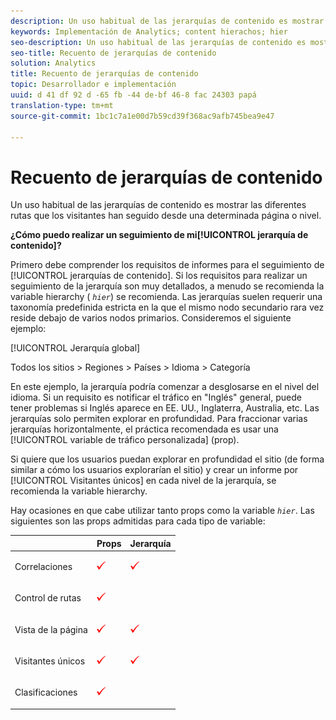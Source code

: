 ```yaml
---
description: Un uso habitual de las jerarquías de contenido es mostrar las diferentes rutas que los visitantes han seguido desde una determinada página o nivel.
keywords: Implementación de Analytics; content hierachos; hier
seo-description: Un uso habitual de las jerarquías de contenido es mostrar las diferentes rutas que los visitantes han seguido desde una determinada página o nivel.
seo-title: Recuento de jerarquías de contenido
solution: Analytics
title: Recuento de jerarquías de contenido
topic: Desarrollador e implementación
uuid: d 41 df 92 d -65 fb -44 de-bf 46-8 fac 24303 papá
translation-type: tm+mt
source-git-commit: 1bc1c7a1e00d7b59cd39f368ac9afb745bea9e47

---
```



# Recuento de jerarquías de contenido

Un uso habitual de las jerarquías de contenido es mostrar las diferentes rutas que los visitantes han seguido desde una determinada página o nivel.

**¿Cómo puedo realizar un seguimiento de mi[!UICONTROL jerarquía de contenido]?** 

Primero debe comprender los requisitos de informes para el seguimiento de [!UICONTROL jerarquías de contenido]. Si los requisitos para realizar un seguimiento de la jerarquía son muy detallados, a menudo se recomienda la variable hierarchy ( *`hier`*) se recomienda. Las jerarquías suelen requerir una taxonomía predefinida estricta en la que el mismo nodo secundario rara vez reside debajo de varios nodos primarios. Consideremos el siguiente ejemplo:

[!UICONTROL Jerarquía global]

Todos los sitios &gt; Regiones &gt; Países &gt; Idioma &gt; Categoría

En este ejemplo, la jerarquía podría comenzar a desglosarse en el nivel del idioma. Si un requisito es notificar el tráfico en "Inglés" general, puede tener problemas si Inglés aparece en EE. UU., Inglaterra, Australia, etc. Las jerarquías solo permiten explorar en profundidad. Para fraccionar varias jerarquías horizontalmente, el práctica recomendada es usar una [!UICONTROL variable de tráfico personalizada] (prop).

Si quiere que los usuarios puedan explorar en profundidad el sitio (de forma similar a cómo los usuarios explorarían el sitio) y crear un informe por [!UICONTROL Visitantes únicos] en cada nivel de la jerarquía, se recomienda la variable hierarchy.

Hay ocasiones en que cabe utilizar tanto props como la variable *`hier`*. Las siguientes son las props admitidas para cada tipo de variable:

<table id="table_E960D100DA0F433A94A4B246D6EF0D0A"> 
 <thead> 
  <tr> 
   <th class="entry"> </th> 
   <th class="entry"> Props </th> 
   <th class="entry"> Jerarquía </th> 
  </tr> 
 </thead>
 <tbody> 
  <tr> 
   <td> Correlaciones </td> 
   <td> <p><img  src="assets/check-mark.png" id="image_2832E346D220429DA643B908EC10260D" /> </p> </td> 
   <td> <p><img  src="assets/check-mark.png" id="image_2A70A61A78024204B6CEE4FFF9A0851E" /> </p> </td> 
  </tr> 
  <tr> 
   <td> Control de rutas </td> 
   <td> <p><img  src="assets/check-mark.png" id="image_EE5ED36AC75F4D648F54858D796F82BD" /> </p> </td> 
   <td> </td> 
  </tr> 
  <tr> 
   <td> Vista de la página </td> 
   <td> <p><img  src="assets/check-mark.png" id="image_5BB82776D41642E78C2ECFD71DD33164" /> </p> </td> 
   <td> <p><img  src="assets/check-mark.png" id="image_18F34EE8957946AF9D6C2C9B492CEDB7" /> </p> </td> 
  </tr> 
  <tr> 
   <td> Visitantes únicos </td> 
   <td> <p><img  src="assets/check-mark.png" id="image_A475267547B94DB4A1EEFD903B2CA1EB" /> </p> </td> 
   <td> <p><img  src="assets/check-mark.png" id="image_1E9E302D999146128CDBCE13E52BC38C" /> </p> </td> 
  </tr> 
  <tr> 
   <td> Clasificaciones </td> 
   <td> <p><img  src="assets/check-mark.png" id="image_FC5FEFE7BA8C4475BA4F31D57302BE6B" /> </p> </td> 
   <td> </td> 
  </tr> 
 </tbody> 
</table>

